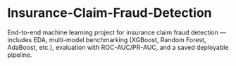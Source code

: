 # Insurance-Claim-Fraud-Detection
End-to-end machine learning project for insurance claim fraud detection — includes EDA, multi-model benchmarking (XGBoost, Random Forest, AdaBoost, etc.), evaluation with ROC-AUC/PR-AUC, and a saved deployable pipeline.
